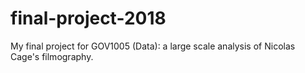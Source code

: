 # final-project-2018

My final project for GOV1005 (Data): a large scale analysis of Nicolas Cage's filmography.  
